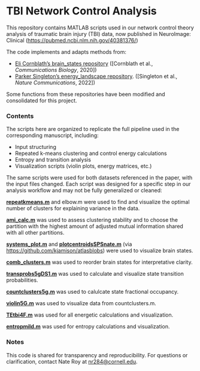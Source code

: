# TBI Network Control Analysis

This repository contains MATLAB scripts used in our network control theory analysis of traumatic brain injury (TBI) data, now published in NeuroImage: Clinical (https://pubmed.ncbi.nlm.nih.gov/40381376/)

The code implements and adapts methods from:
- [Eli Cornblath’s brain_states repository](https://github.com/ejcorn/brain_states) ([Cornblath et al., *Communications Biology*, 2020])
- [Parker Singleton’s energy_landscape repository](https://github.com/singlesp/energy_landscape). ([Singleton et al., *Nature Communications*, 2022])

Some functions from these repositories have been modified and consolidated for this project.

### Contents
The scripts here are organized to replicate the full pipeline used in the corresponding manuscript, including:
- Input structuring
- Repeated k-means clustering and control energy calculations
- Entropy and transition analysis
- Visualization scripts (violin plots, energy matrices, etc.)

The same scripts were used for both datasets referenced in the paper, with the input files changed. Each script was designed for a specific step in our analysis workflow and may not be fully generalized or cleaned:

[**repeatkmeans.m**](repeatkmeans.m) and elbow.m were used to find and visualize the optimal number of clusters for explaining variance in the data.

[**ami_calc.m**](ami_calc.m) was used to assess clustering stability and to choose the partition with the highest amount of adjusted mutual information shared with all other partitions.

[**systems_plot.m**](systems_plot.m) and [**plotcentroidsSPSnate.m**](plotcentroidsSPSnate.m) (via https://github.com/kjamison/atlasblobs) were used to visualize brain states.

[**comb_clusters.m**](comb_clusters.m) was used to reorder brain states for interpretative clarity.

[**transprobs5gDS1.m**](transprobs5gDS1.m) was used to calculate and visualize state transition probabilities.

[**countclusters5g.m**](countclusters5g.m) was used to calulcate state fractional occupancy.

[**violin5G.m**](violin5g.m) was used to visualize data from countclusters.m.

[**TEtbi4F.m**](TEtbi4F.m) was used for all energetic calculations and visualization.

[**entropmild.m**](entropmild.m) was used for entropy calculations and visualization.

### Notes
This code is shared for transparency and reproducibility. For questions or clarification, contact Nate Roy at nr284@cornell.edu.


